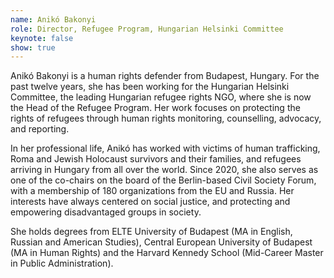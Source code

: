```yaml
---
name: Anikó Bakonyi
role: Director, Refugee Program, Hungarian Helsinki Committee
keynote: false
show: true
---
```


Anikó Bakonyi is a human rights defender from Budapest, Hungary. For the past twelve years, she has been working for the Hungarian Helsinki Committee, the leading Hungarian refugee rights NGO, where she is now the Head of the Refugee Program. Her work focuses on protecting the rights of refugees through human rights monitoring, counselling, advocacy, and reporting.

In her professional life, Anikó has worked with victims of human trafficking, Roma and Jewish Holocaust survivors and their families, and refugees arriving in Hungary from all over the world. Since 2020, she also serves as one of the co-chairs on the board of the Berlin-based Civil Society Forum, with a membership of 180 organizations from the EU and Russia. Her interests have always centered on social justice, and protecting and empowering disadvantaged groups in society.

She holds degrees from ELTE University of Budapest (MA in English, Russian and American Studies), Central European University of Budapest (MA in Human Rights) and the Harvard Kennedy School (Mid-Career Master in Public Administration).